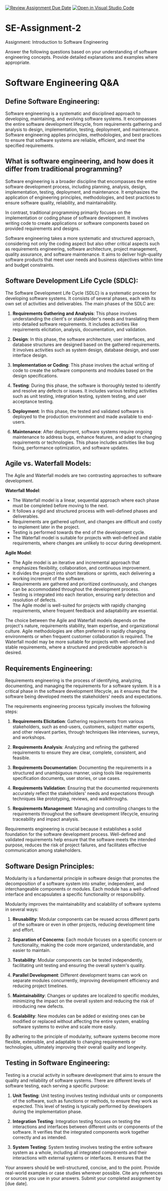 [![Review Assignment Due Date](https://classroom.github.com/assets/deadline-readme-button-24ddc0f5d75046c5622901739e7c5dd533143b0c8e959d652212380cedb1ea36.svg)](https://classroom.github.com/a/-ucQIGTc)
[![Open in Visual Studio Code](https://classroom.github.com/assets/open-in-vscode-718a45dd9cf7e7f842a935f5ebbe5719a5e09af4491e668f4dbf3b35d5cca122.svg)](https://classroom.github.com/online_ide?assignment_repo_id=15193128&assignment_repo_type=AssignmentRepo)
# SE-Assignment-2
Assignment: Introduction to Software Engineering

Answer the following questions based on your understanding of software engineering concepts. Provide detailed explanations and examples where appropriate.

# Software Engineering Q&A

## Define Software Engineering:

Software engineering is a systematic and disciplined approach to developing, maintaining, and evolving software systems. It encompasses the entire software development lifecycle, from requirements gathering and analysis to design, implementation, testing, deployment, and maintenance. Software engineering applies principles, methodologies, and best practices to ensure that software systems are reliable, efficient, and meet the specified requirements.

## What is software engineering, and how does it differ from traditional programming?

Software engineering is a broader discipline that encompasses the entire software development process, including planning, analysis, design, implementation, testing, deployment, and maintenance. It emphasizes the application of engineering principles, methodologies, and best practices to ensure software quality, reliability, and maintainability.

In contrast, traditional programming primarily focuses on the implementation or coding phase of software development. It involves writing code to create applications or software components based on provided requirements and designs.

Software engineering takes a more systematic and structured approach, considering not only the coding aspect but also other critical aspects such as requirements engineering, software architecture, project management, quality assurance, and software maintenance. It aims to deliver high-quality software products that meet user needs and business objectives within time and budget constraints.

## Software Development Life Cycle (SDLC):

The Software Development Life Cycle (SDLC) is a systematic process for developing software systems. It consists of several phases, each with its own set of activities and deliverables. The main phases of the SDLC are:

1. **Requirements Gathering and Analysis**: This phase involves understanding the client's or stakeholder's needs and translating them into detailed software requirements. It includes activities like requirements elicitation, analysis, documentation, and validation.

2. **Design**: In this phase, the software architecture, user interfaces, and database structures are designed based on the gathered requirements. It involves activities such as system design, database design, and user interface design.

3. **Implementation or Coding**: This phase involves the actual writing of code to create the software components and modules based on the design specifications.

4. **Testing**: During this phase, the software is thoroughly tested to identify and resolve any defects or issues. It includes various testing activities such as unit testing, integration testing, system testing, and user acceptance testing.

5. **Deployment**: In this phase, the tested and validated software is deployed to the production environment and made available to end-users.

6. **Maintenance**: After deployment, software systems require ongoing maintenance to address bugs, enhance features, and adapt to changing requirements or technologies. This phase includes activities like bug fixing, performance optimization, and software updates.

## Agile vs. Waterfall Models:

The Agile and Waterfall models are two contrasting approaches to software development.

**Waterfall Model**:
- The Waterfall model is a linear, sequential approach where each phase must be completed before moving to the next.
- It follows a rigid and structured process with well-defined phases and deliverables.
- Requirements are gathered upfront, and changes are difficult and costly to implement later in the project.
- Testing is performed towards the end of the development cycle.
- The Waterfall model is suitable for projects with well-defined and stable requirements, where changes are unlikely to occur during development.

**Agile Model**:
- The Agile model is an iterative and incremental approach that emphasizes flexibility, collaboration, and continuous improvement.
- It divides the project into short iterations or sprints, each delivering a working increment of the software.
- Requirements are gathered and prioritized continuously, and changes can be accommodated throughout the development process.
- Testing is integrated into each iteration, ensuring early detection and resolution of defects.
- The Agile model is well-suited for projects with rapidly changing requirements, where frequent feedback and adaptability are essential.

The choice between the Agile and Waterfall models depends on the project's nature, requirements stability, team expertise, and organizational culture. Agile methodologies are often preferred in rapidly changing environments or when frequent customer collaboration is required. The Waterfall model may be more suitable for projects with well-defined and stable requirements, where a structured and predictable approach is desired.

## Requirements Engineering:

Requirements engineering is the process of identifying, analyzing, documenting, and managing the requirements for a software system. It is a critical phase in the software development lifecycle, as it ensures that the software being developed meets the stakeholders' needs and expectations.

The requirements engineering process typically involves the following steps:

1. **Requirements Elicitation**: Gathering requirements from various stakeholders, such as end-users, customers, subject matter experts, and other relevant parties, through techniques like interviews, surveys, and workshops.

2. **Requirements Analysis**: Analyzing and refining the gathered requirements to ensure they are clear, complete, consistent, and feasible.

3. **Requirements Documentation**: Documenting the requirements in a structured and unambiguous manner, using tools like requirements specification documents, user stories, or use cases.

4. **Requirements Validation**: Ensuring that the documented requirements accurately reflect the stakeholders' needs and expectations through techniques like prototyping, reviews, and walkthroughs.

5. **Requirements Management**: Managing and controlling changes to the requirements throughout the software development lifecycle, ensuring traceability and impact analysis.

Requirements engineering is crucial because it establishes a solid foundation for the software development process. Well-defined and validated requirements help ensure that the software meets the intended purpose, reduces the risk of project failures, and facilitates effective communication among stakeholders.

## Software Design Principles:

Modularity is a fundamental principle in software design that promotes the decomposition of a software system into smaller, independent, and interchangeable components or modules. Each module has a well-defined interface and encapsulates a specific functionality or responsibility.

Modularity improves the maintainability and scalability of software systems in several ways:

1. **Reusability**: Modular components can be reused across different parts of the software or even in other projects, reducing development time and effort.

2. **Separation of Concerns**: Each module focuses on a specific concern or functionality, making the code more organized, understandable, and easier to maintain.

3. **Testability**: Modular components can be tested independently, facilitating unit testing and ensuring the overall system's quality.

4. **Parallel Development**: Different development teams can work on separate modules concurrently, improving development efficiency and reducing project timelines.

5. **Maintainability**: Changes or updates are localized to specific modules, minimizing the impact on the overall system and reducing the risk of introducing new defects.

6. **Scalability**: New modules can be added or existing ones can be modified or replaced without affecting the entire system, enabling software systems to evolve and scale more easily.

By adhering to the principle of modularity, software systems become more flexible, extensible, and adaptable to changing requirements or technologies, ultimately improving their overall quality and longevity.

## Testing in Software Engineering:

Testing is a crucial activity in software development that aims to ensure the quality and reliability of software systems. There are different levels of software testing, each serving a specific purpose:

1. **Unit Testing**: Unit testing involves testing individual units or components of the software, such as functions or methods, to ensure they work as expected. This level of testing is typically performed by developers during the implementation phase.

2. **Integration Testing**: Integration testing focuses on testing the interactions and interfaces between different units or components of the software. It verifies that the integrated components work together correctly and as intended.

3. **System Testing**: System testing involves testing the entire software system as a whole, including all integrated components and their interactions with external systems or interfaces. It ensures that the

Your answers should be well-structured, concise, and to the point.
Provide real-world examples or case studies wherever possible.
Cite any references or sources you use in your answers.
Submit your completed assignment by [due date].
